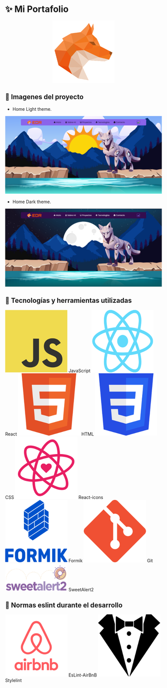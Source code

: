 # ✨ Mi Portafolio

<p align="center">
  <img height="200" width="200" src="./src/img/logo-edr.svg" />
</p>

## 🔶 Imagenes del proyecto

- Home Light theme.

<img src="./img-readme/portfolio-light.png">

- Home Dark theme.

<img src="./img-readme/portfolio-dark.png">

## 🔶 Tecnologías y herramientas utilizadas

<div display="flex" flex-wrap="wrap">
  <label margin="50">
    <img height="200" width="200" src="./img-readme/JavaScript.png">
    <span align="center">JavaScript</span>
  </label>

  <label margin="50">
    <img height="200" width="200" src="./img-readme/react.png">
    <span align="center">React</span>
  </label>

  <label margin="50">
    <img height="200" width="200" src="./img-readme/html.png">
    <span align="center">HTML</span>
  </label>

  <label margin="50">
    <img height="200" width="200" src="./img-readme/css.png">
    <span align="center">CSS</span>
  </label>

  <label margin="50">
    <img height="200" width="200" src="./img-readme/react-icons.png">
    <span align="center">React-icons</span>
  </label>

  <label margin="50">
    <img height="200" width="200" src="./img-readme/formik.png">
    <span align="center">Formik</span>
  </label>

  <label margin="50">
    <img height="200" width="200" src="./img-readme/git.png">
    <span align="center">Git</span>
  </label>

  <label margin="50">
    <img height="90" width="200" src="./img-readme/sweetAlert2.png">
    <span align="center">SweetAlert2</span>
  </label>
</div>

## 🔶 Normas eslint durante el desarrollo

<label margin="50">
  <img height="200" width="200" src="./img-readme/eslint-airbnb.png">
  <span align="center">EsLint-AirBnB</span>
</label>

<label margin="50">
  <img height="200" width="200" src="./img-readme/stylelint.png">
  <span align="center">Stylelint</span>
</label>